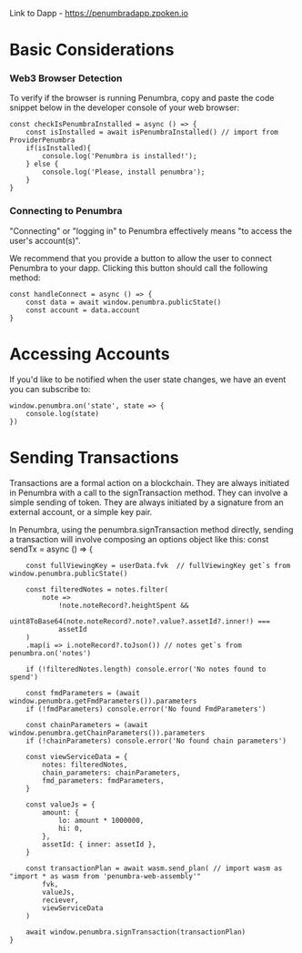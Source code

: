 Link to Dapp - https://penumbradapp.zpoken.io

# Basic Considerations

### Web3 Browser Detection

To verify if the browser is running Penumbra, copy and paste the code snippet below in the developer console of your web browser:

	const checkIsPenumbraInstalled = async () => {
		const isInstalled = await isPenumbraInstalled() // import from ProviderPenumbra
		if(isInstalled){
			console.log('Penumbra is installed!');
		} else {
			console.log('Please, install penumbra');
		}
	}

### Connecting to Penumbra

"Connecting" or "logging in" to Penumbra effectively means "to access the user's account(s)".

We recommend that you provide a button to allow the user to connect Penumbra to your dapp. Clicking this button should call the following method:

	const handleConnect = async () => {
		const data = await window.penumbra.publicState()
		const account = data.account
	}

# Accessing Accounts

If you'd like to be notified when the user state changes, we have an event you can subscribe to:

	window.penumbra.on('state', state => {
		console.log(state)
	})

# Sending Transactions

Transactions are a formal action on a blockchain. They are always initiated in Penumbra with a call to the signTransaction method. They can involve a simple sending of token. They are always initiated by a signature from an external account, or a simple key pair.

In Penumbra, using the penumbra.signTransaction method directly, sending a transaction will involve composing an options object like this:
	const sendTx = async () => {

		const fullViewingKey = userData.fvk  // fullViewingKey get`s from window.penumbra.publicState()

		const filteredNotes = notes.filter(
			note =>
				!note.noteRecord?.heightSpent &&
				uint8ToBase64(note.noteRecord?.note?.value?.assetId?.inner!) ===
				assetId
		)
		.map(i => i.noteRecord?.toJson()) // notes get`s from penumbra.on('notes')

		if (!filteredNotes.length) console.error('No notes found to spend')

		const fmdParameters = (await window.penumbra.getFmdParameters()).parameters
		if (!fmdParameters) console.error('No found FmdParameters')

		const chainParameters = (await window.penumbra.getChainParameters()).parameters
		if (!chainParameters) console.error('No found chain parameters')

		const viewServiceData = {
			notes: filteredNotes,
			chain_parameters: chainParameters,
			fmd_parameters: fmdParameters,
		}

		const valueJs = {
			amount: {
				lo: amount * 1000000,
				hi: 0,
			},
			assetId: { inner: assetId },
		}

		const transactionPlan = await wasm.send_plan( // import wasm as "import * as wasm from 'penumbra-web-assembly'"
			fvk,
			valueJs,
			reciever,
			viewServiceData
		)
		
		await window.penumbra.signTransaction(transactionPlan)
	}

